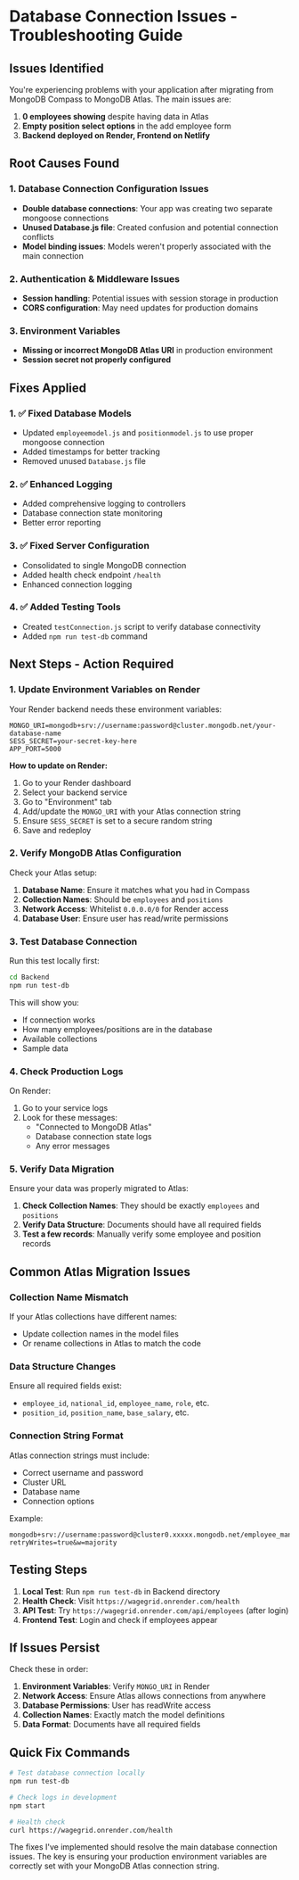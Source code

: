 # Database Connection Issues - Troubleshooting Guide

## Issues Identified

You're experiencing problems with your application after migrating from MongoDB Compass to MongoDB Atlas. The main issues are:

1. **0 employees showing** despite having data in Atlas
2. **Empty position select options** in the add employee form
3. **Backend deployed on Render, Frontend on Netlify**

## Root Causes Found

### 1. Database Connection Configuration Issues
- **Double database connections**: Your app was creating two separate mongoose connections
- **Unused Database.js file**: Created confusion and potential connection conflicts
- **Model binding issues**: Models weren't properly associated with the main connection

### 2. Authentication & Middleware Issues
- **Session handling**: Potential issues with session storage in production
- **CORS configuration**: May need updates for production domains

### 3. Environment Variables
- **Missing or incorrect MongoDB Atlas URI** in production environment
- **Session secret not properly configured**

## Fixes Applied

### 1. ✅ Fixed Database Models
- Updated `employeemodel.js` and `positionmodel.js` to use proper mongoose connection
- Added timestamps for better tracking
- Removed unused `Database.js` file

### 2. ✅ Enhanced Logging
- Added comprehensive logging to controllers
- Database connection state monitoring
- Better error reporting

### 3. ✅ Fixed Server Configuration
- Consolidated to single MongoDB connection
- Added health check endpoint `/health`
- Enhanced connection logging

### 4. ✅ Added Testing Tools
- Created `testConnection.js` script to verify database connectivity
- Added `npm run test-db` command

## Next Steps - Action Required

### 1. **Update Environment Variables on Render**

Your Render backend needs these environment variables:

```env
MONGO_URI=mongodb+srv://username:password@cluster.mongodb.net/your-database-name
SESS_SECRET=your-secret-key-here
APP_PORT=5000
```

**How to update on Render:**
1. Go to your Render dashboard
2. Select your backend service
3. Go to "Environment" tab
4. Add/update the `MONGO_URI` with your Atlas connection string
5. Ensure `SESS_SECRET` is set to a secure random string
6. Save and redeploy

### 2. **Verify MongoDB Atlas Configuration**

Check your Atlas setup:
1. **Database Name**: Ensure it matches what you had in Compass
2. **Collection Names**: Should be `employees` and `positions`
3. **Network Access**: Whitelist `0.0.0.0/0` for Render access
4. **Database User**: Ensure user has read/write permissions

### 3. **Test Database Connection**

Run this test locally first:
```bash
cd Backend
npm run test-db
```

This will show you:
- If connection works
- How many employees/positions are in the database
- Available collections
- Sample data

### 4. **Check Production Logs**

On Render:
1. Go to your service logs
2. Look for these messages:
   - "Connected to MongoDB Atlas"
   - Database connection state logs
   - Any error messages

### 5. **Verify Data Migration**

Ensure your data was properly migrated to Atlas:
1. **Check Collection Names**: They should be exactly `employees` and `positions`
2. **Verify Data Structure**: Documents should have all required fields
3. **Test a few records**: Manually verify some employee and position records

## Common Atlas Migration Issues

### Collection Name Mismatch
If your Atlas collections have different names:
- Update collection names in the model files
- Or rename collections in Atlas to match the code

### Data Structure Changes
Ensure all required fields exist:
- `employee_id`, `national_id`, `employee_name`, `role`, etc.
- `position_id`, `position_name`, `base_salary`, etc.

### Connection String Format
Atlas connection strings must include:
- Correct username and password
- Cluster URL
- Database name
- Connection options

Example:
```
mongodb+srv://username:password@cluster0.xxxxx.mongodb.net/employee_management?retryWrites=true&w=majority
```

## Testing Steps

1. **Local Test**: Run `npm run test-db` in Backend directory
2. **Health Check**: Visit `https://wagegrid.onrender.com/health`
3. **API Test**: Try `https://wagegrid.onrender.com/api/employees` (after login)
4. **Frontend Test**: Login and check if employees appear

## If Issues Persist

Check these in order:

1. **Environment Variables**: Verify `MONGO_URI` in Render
2. **Network Access**: Ensure Atlas allows connections from anywhere
3. **Database Permissions**: User has readWrite access
4. **Collection Names**: Exactly match the model definitions
5. **Data Format**: Documents have all required fields

## Quick Fix Commands

```bash
# Test database connection locally
npm run test-db

# Check logs in development
npm start

# Health check
curl https://wagegrid.onrender.com/health
```

The fixes I've implemented should resolve the main database connection issues. The key is ensuring your production environment variables are correctly set with your MongoDB Atlas connection string.